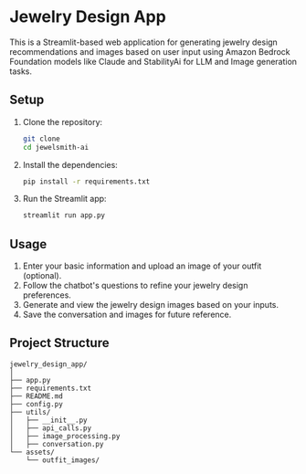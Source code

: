 # Jewelry Design App

This is a Streamlit-based web application for generating jewelry design recommendations and images based on user input using Amazon Bedrock Foundation models like Claude and StabilityAi for LLM and Image generation tasks. 

## Setup

1. Clone the repository:
    ```bash
    git clone 
    cd jewelsmith-ai
    ```

2. Install the dependencies:
    ```bash
    pip install -r requirements.txt
    ```

3. Run the Streamlit app:
    ```bash
    streamlit run app.py
    ```

## Usage

1. Enter your basic information and upload an image of your outfit (optional).
2. Follow the chatbot's questions to refine your jewelry design preferences.
3. Generate and view the jewelry design images based on your inputs.
4. Save the conversation and images for future reference.

## Project Structure

```
jewelry_design_app/
│
├── app.py
├── requirements.txt
├── README.md
├── config.py
├── utils/
│   ├── __init__.py
│   ├── api_calls.py
│   ├── image_processing.py
│   ├── conversation.py
└── assets/
    └── outfit_images/

```

